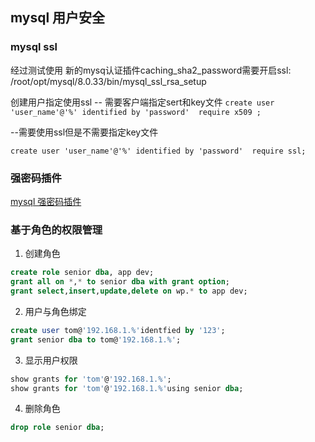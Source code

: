

## mysql 用户安全

### mysql ssl

经过测试使用
新的mysq认证插件caching_sha2_password需要开启ssl: /root/opt/mysql/8.0.33/bin/mysql_ssl_rsa_setup

创建用户指定使用ssl
-- 需要客户端指定sert和key文件
`create user 'user_name'@'%' identified by 'password'  require x509 ;`

--需要使用ssl但是不需要指定key文件

`create user 'user_name'@'%' identified by 'password'  require ssl;` 

### 强密码插件

[mysql 强密码插件](<../../mysql-组件集/mysql 强密码插件.md>)

### 基于角色的权限管理

1. 创建角色

```sql
create role senior dba, app dev;
grant all on *,* to senior dba with grant option;
grant select,insert,update,delete on wp.* to app dev;
```

2. 用户与角色绑定

```sql
create user tom@'192.168.1.%'identfied by '123';
grant senior dba to tom@'192.168.1.%';
```

3. 显示用户权限

```sql
show grants for 'tom'@'192.168.1.%';
show grants for 'tom'@'192.168.1.%'using senior dba;
```

4. 删除角色

```sql
drop role senior dba;
```


